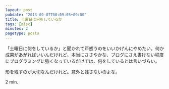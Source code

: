 ```yaml
---
layout: post
pubdate: "2013-09-07T00:09:05+09:00"
title: 土曜日に何をしているか
tags: [misc]
minutes: 2
pagetype: posts
---
```

「土曜日に何をしているか」と聞かれて戸惑うのをいいかげんにやめたい。何か成果があがればいいんだけれど、本当にささやかな、ブログにさえ書けない程度にプログラミングに強くなっているだけでは、何をしているとは言いづらい。

形を残すのが大切なんだけれど。意外と残さないのよな。

2 min.
